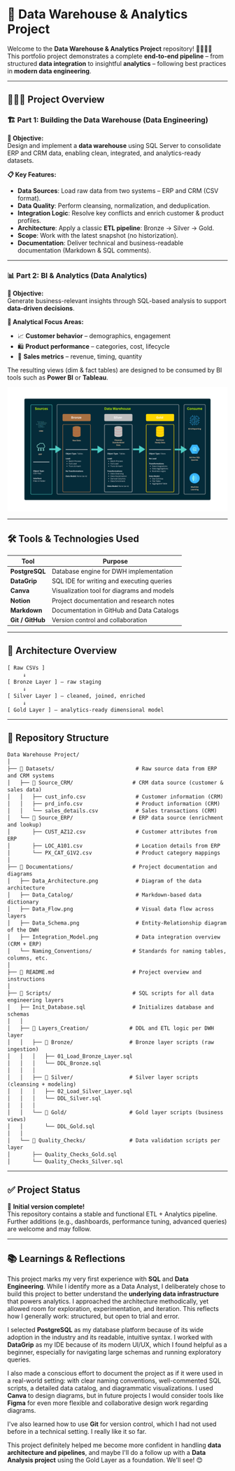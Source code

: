 # 🧠 Data Warehouse & Analytics Project

Welcome to the **Data Warehouse & Analytics Project** repository! 👨🏻‍💻✨  
This portfolio project demonstrates a complete **end-to-end pipeline** – from structured **data integration** to insightful **analytics** – following best practices in **modern data engineering**.

---

## 🧑🏻‍🔬 Project Overview

### 🏗️ Part 1: Building the Data Warehouse (Data Engineering)

**🎯 Objective:**  
Design and implement a **data warehouse** using SQL Server to consolidate ERP and CRM data, enabling clean, integrated, and analytics-ready datasets.

**📋 Key Features:**

- **Data Sources**: Load raw data from two systems – ERP and CRM (CSV format).
- **Data Quality**: Perform cleansing, normalization, and deduplication.
- **Integration Logic**: Resolve key conflicts and enrich customer & product profiles.
- **Architecture**: Apply a classic **ETL pipeline**: Bronze → Silver → Gold.
- **Scope**: Work with the latest snapshot (no historization).
- **Documentation**: Deliver technical and business-readable documentation (Markdown & SQL comments).

---

### 📊 Part 2: BI & Analytics (Data Analytics)

**🎯 Objective:**  
Generate business-relevant insights through SQL-based analysis to support **data-driven decisions**.

**📌 Analytical Focus Areas:**

- 📈 **Customer behavior** – demographics, engagement
- 🛍️ **Product performance** – categories, cost, lifecycle
- 💸 **Sales metrics** – revenue, timing, quantity

The resulting views (dim & fact tables) are designed to be consumed by BI tools such as **Power BI** or **Tableau**.

![Data Architecture](Documentations/Data_Architecture.png)

---

## 🛠️ Tools & Technologies Used

| Tool             | Purpose                                          |
|------------------|--------------------------------------------------|
| **PostgreSQL**   | Database engine for DWH implementation           |
| **DataGrip**     | SQL IDE for writing and executing queries        |
| **Canva**        | Visualization tool for diagrams and models       |
| **Notion**       | Project documentation and research notes         |
| **Markdown**     | Documentation in GitHub and Data Catalogs        |
| **Git / GitHub** | Version control and collaboration                |


---

## 🧩 Architecture Overview

```plaintext
[ Raw CSVs ]
     ↓
[ Bronze Layer ] — raw staging
     ↓
[ Silver Layer ] — cleaned, joined, enriched
     ↓
[ Gold Layer ] — analytics-ready dimensional model
```

---

## 📁 Repository Structure

```
Data Warehouse Project/
│
├── 📂 Datasets/                          # Raw source data from ERP and CRM systems
│   ├── 📂 Source_CRM/                   # CRM data source (customer & sales data)
│   │   ├── cust_info.csv                # Customer information (CRM)
│   │   ├── prd_info.csv                 # Product information (CRM)
│   │   └── sales_details.csv            # Sales transactions (CRM)
│   └── 📂 Source_ERP/                   # ERP data source (enrichment and lookup)
│       ├── CUST_AZ12.csv                # Customer attributes from ERP
│       ├── LOC_A101.csv                 # Location details from ERP
│       └── PX_CAT_G1V2.csv              # Product category mappings
│
├── 📂 Documentations/                   # Project documentation and diagrams
│   ├── Data_Architecture.png            # Diagram of the data architecture
│   ├── Data_Catalog/                    # Markdown-based data dictionary
│   ├── Data_Flow.png                    # Visual data flow across layers
│   ├── Data_Schema.png                  # Entity-Relationship diagram of the DWH
│   ├── Integration_Model.png            # Data integration overview (CRM + ERP)
│   └── Naming_Conventions/             # Standards for naming tables, columns, etc.
│
├── 📜 README.md                         # Project overview and instructions
│
├── 📂 Scripts/                          # SQL scripts for all data engineering layers
│   ├── Init_Database.sql               # Initializes database and schemas
│   │
│   ├── 📂 Layers_Creation/             # DDL and ETL logic per DWH layer
│   │   ├── 📂 Bronze/                  # Bronze layer scripts (raw ingestion)
│   │   │   ├── 01_Load_Bronze_Layer.sql
│   │   │   └── DDL_Bronze.sql
│   │   │
│   │   ├── 📂 Silver/                  # Silver layer scripts (cleansing + modeling)
│   │   │   ├── 02_Load_Silver_Layer.sql
│   │   │   └── DDL_Silver.sql
│   │   │
│   │   └── 📂 Gold/                    # Gold layer scripts (business views)
│   │       └── DDL_Gold.sql
│   │
│   └── 📂 Quality_Checks/              # Data validation scripts per layer
│       ├── Quality_Checks_Gold.sql
│       └── Quality_Checks_Silver.sql
```

---

## ✅ Project Status

🎉 **Initial version complete!**  
This repository contains a stable and functional ETL + Analytics pipeline.  
Further additions (e.g., dashboards, performance tuning, advanced queries) are welcome and may follow.

---

## 📚 Learnings & Reflections

This project marks my very first experience with **SQL** and **Data Engineering**. While I identify more as a Data Analyst, I deliberately chose to build this project to better understand the **underlying data infrastructure** that powers analytics. 
I approached the architecture methodically, yet allowed room for exploration, experimentation, and iteration. This reflects how I generally work: structured, but open to trial and error.

I selected **PostgreSQL** as my database platform because of its wide adoption in the industry and its readable, intuitive syntax. I worked with **DataGrip** as my IDE because of its modern UI/UX, which I found helpful as a beginner, especially for navigating large schemas and running exploratory queries.

I also made a conscious effort to document the project as if it were used in a real-world setting: with clear naming conventions, well-commented SQL scripts, a detailed data catalog, and diagrammatic visualizations. I used **Canva** to design diagrams, but in future projects I would consider tools like **Figma** for even more flexible and collaborative design work regarding diagrams.

I've also learned how to use **Git** for version control, which I had not used before in a technical setting. I really like it so far. 

This project definitely helped me become more confident in handling **data architecture and pipelines**, and maybe I'll do a follow up with a **Data Analysis project** using the Gold Layer as a foundation. We'll see! 😊


